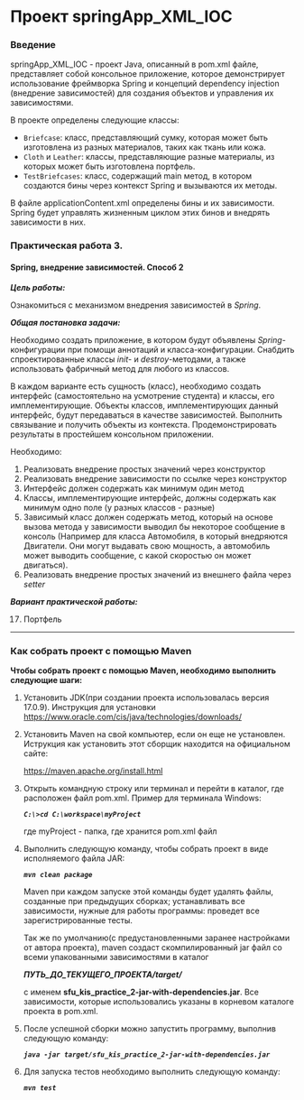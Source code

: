 # Проект springApp_XML_IOC

### Введение

springApp_XML_IOC - проект Java, описанный в pom.xml файле, представляет собой консольное приложение, которое демонстрирует использование фреймворка Spring и концепций dependency injection (внедрение зависимостей) для создания объектов и управления их зависимостями.

В проекте определены следующие классы:

- `Briefcase`: класс, представляющий сумку, которая может быть изготовлена из разных материалов, таких как ткань или кожа.
- `Cloth` и `Leather`: классы, представляющие разные материалы, из которых может быть изготовлена портфель.
- `TestBriefcases`: класс, содержащий main метод, в котором создаются бины через контекст Spring и вызываются их методы.

В файле applicationContent.xml определены бины и их зависимости. Spring будет управлять жизненным циклом этих бинов и внедрять зависимости в них.

### **Практическая работа 3.**

#### Spring, внедрение зависимостей. Способ 2

***Цель работы:*** 

Ознакомиться с механизмом внедрения зависимостей в *Spring*.

***Общая постановка задачи:***

Необходимо создать приложение, в котором будут объявлены *Spring*-конфигурации при помощи аннотаций и класса-конфигурации. Снабдить спроектированные классы *init-* и *destroy*-методами, а также использовать фабричный метод для любого из классов.

В каждом варианте есть сущность (класс), необходимо создать интерфейс (самостоятельно на усмотрение студента) и классы, его имплементирующие. Объекты классов, имплементирующих данный интерфейс, будут передаваться в качестве зависимостей. Выполнить связывание и получить объекты из контекста. Продемонстрировать результаты в простейшем консольном приложении.

Необходимо:

1. Реализовать внедрение простых значений через конструктор
2. Реализовать внедрение зависимости по ссылке через конструктор
3. Интерфейс должен содержать как минимум один метод
4. Классы, имплементирующие интерфейс, должны содержать как минимум одно поле (у разных классов - разные)
5. Зависимый класс должен содержать метод, который на основе вызова метода у зависимости выводил бы некоторое сообщение в консоль (Например для класса Автомобиля, в который внедряются Двигатели. Они могут выдавать свою мощность, а автомобиль может выводить сообщение, с какой скоростью он может двигаться).
6. Реализовать внедрение простых значений из внешнего файла через *setter*

***Вариант практической работы:***

17. Портфель

***

### **Как собрать проект с помощью Maven**

**Чтобы собрать проект с помощью Maven, необходимо выполнить следующие шаги:**

1. Установить JDK(при создании проекта использовалась версия 17.0.9). Инструкция для установки https://www.oracle.com/cis/java/technologies/downloads/
2. Установить Maven на свой компьютер, если он еще не установлен. Иструкция как установить этот сборщик находится на официальном сайте: 

   https://maven.apache.org/install.html

3. Открыть командную строку или терминал и перейти в каталог, где расположен файл pom.xml. Пример для терминала Windows: 

   ***`С:\>cd С:\workspace\myProject`***

   где myProject - папка, где хранится pom.xml файл

4. Выполнить следующую команду, чтобы собрать проект в виде исполняемого файла JAR:

   ***`mvn clean package`***

   Maven при каждом запуске этой команды будет удалять файлы, созданные при предыдущих сборках; устанавливать все зависимости, нужные для работы программы: проведет все зарегистрированные тесты. 

   Так же по умолчанию(с предустановленными заранее настройками от автора проекта), maven создаст скомпилированный jar файл со всеми упакованными зависимостями в каталог 

   ***ПУТЬ\_ДО\_ТЕКУЩЕГО\_ПРОЕКТА/target/***

   с именем  **sfu_kis_practice_2-jar-with-dependencies.jar**. Все зависимости, которые использовались указаны в корневом каталоге проекта в pom.xml. 

5. После успешной сборки можно запустить программу, выполнив следующую команду:

   ***`java -jar target/sfu_kis_practice_2-jar-with-dependencies.jar`***

6. Для запуска тестов необходимо выполнить следующую команду:

   ***`mvn test`***
